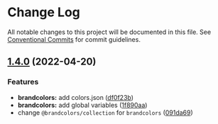 # Change Log

All notable changes to this project will be documented in this file.
See [Conventional Commits](https://conventionalcommits.org) for commit guidelines.

## [1.4.0](https://github.com/allegorylabs/brandcolors/compare/v1.3.0...v1.4.0) (2022-04-20)


### Features

* **brandcolors:** add colors.json ([df0f23b](https://github.com/allegorylabs/brandcolors/commit/df0f23b7ca39dafea9ce4acc2488c0b81f6d1b0d))
* **brandcolors:** add global variables ([1f890aa](https://github.com/allegorylabs/brandcolors/commit/1f890aaea7bbfaa6f251984040ea63da7c05ec63))
* change `@brandcolors/collection` for `brandcolors` ([091da69](https://github.com/allegorylabs/brandcolors/commit/091da69985e75401d73deeedc9482a6792a765e1))
